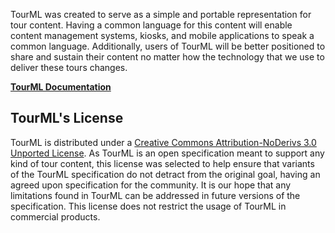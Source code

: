 TourML was created to serve as a simple and portable representation for tour content. Having a common language for this content will enable content management systems, kiosks, and mobile applications to speak a common language. Additionally, users of TourML will be better positioned to share and sustain their content no matter how the technology that we use to deliver these tours changes.

**[TourML Documentation](https://github.com/IMAmuseum/tourml/wiki)**

## TourML's License

TourML is distributed under a [Creative Commons Attribution-NoDerivs 3.0 Unported License](http://creativecommons.org/licenses/by-nd/3.0/). As TourML is an open specification meant to support any kind of tour content, this license was selected to help ensure that variants of the TourML specification do not detract from the original goal, having an agreed upon specification for the community. It is our hope that any limitations found in TourML can be addressed in future versions of the specification. This license does not restrict the usage of TourML in commercial products.